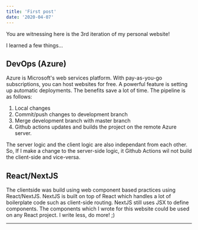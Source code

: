 ```yaml
---
title: 'First post'
date: '2020-04-07'
---
```


You are witnessing here is the 3rd iteration of my personal website!

I learned a few things...

## DevOps (Azure)
Azure is Microsoft's web services platform.  With pay-as-you-go subscriptions, you can host websites for free.  A powerful feature is setting up automatic deployments.  The benefits save a lot of time.  The pipeline is as follows:

1. Local changes
2. Commit/push changes to development branch
3. Merge development branch with master branch
4. Github actions updates and builds the project on the remote Azure server.

The server logic and the client logic are also independant from each other.  So, If I make a change to the server-side logic, it Github Actions wil not build the client-side and vice-versa.

## React/NextJS
The clientside was build using web component based practices using React/NextJS.  NextJS is built on top of React which handles a lot of boilerplate code such as client-side routing.  NextJS still uses JSX to define components.  The components which I wrote for this website could be used on any React project.  I write less, do more! ;)

---